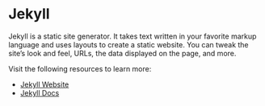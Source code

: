 # Jekyll

Jekyll is a static site generator. It takes text written in your favorite markup language and uses layouts to create a static website. You can tweak the site’s look and feel, URLs, the data displayed on the page, and more.

Visit the following resources to learn more:

- [Jekyll Website](https://jekyllrb.com/)
- [Jekyll Docs](https://jekyllrb.com/docs/)
